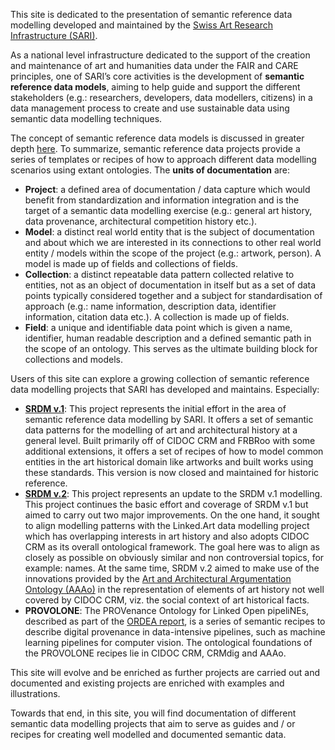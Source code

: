 This site is dedicated to the presentation of semantic reference data modelling developed and maintained by the [Swiss Art Research Infrastructure (SARI)](https://www.sari.uzh.ch/en.html). 

As a national level infrastructure dedicated to the support of the creation and maintenance of art and humanities data under the FAIR and CARE principles, one of SARI’s core activities is the development of **semantic reference data models**, aiming to help guide and support the different stakeholders (e.g.: researchers, developers, data modellers, citizens) in a data management process to create and use sustainable data using semantic data modelling techniques.

The concept of semantic reference data models is discussed in greater depth [here](https://doi.org/10.5334/johd.282). To summarize, semantic reference data projects provide a series of templates or recipes of how to approach different data modelling scenarios using extant ontologies. The **units of documentation** are:

- **Project**: a defined area of documentation / data capture which would benefit from standardization and information integration and is the target of a semantic data modelling exercise (e.g.: general art history, data provenance, architectural competition history etc.).
- **Model**: a distinct real world entity that is the subject of documentation and about which we are interested in its connections to other real world entity / models within the scope of the project (e.g.: artwork, person). A model is made up of fields and collections of fields.
- **Collection**: a distinct repeatable data pattern collected relative to entities, not as an object of documentation in itself but as a set of data points typically considered together and a subject for standardisation of approach (e.g.: name information, description data, identifier information, citation data etc.). A collection is made up of fields.
- **Field**: a unique and identifiable data point which is given a name, identifier, human readable description and a defined semantic path in the scope of an ontology. This serves as the ultimate building block for collections and models.

Users of this site can explore a growing collection of semantic reference data modelling projects that SARI has developed and maintains. Especially:

- [**SRDM v.1**](https://docs.swissartresearch.net/srdm_v1_about/): This project represents the initial effort in the area of semantic reference data modelling by SARI. It offers a set of semantic data patterns for the modelling of art and architectural history at a general level. Built primarily off of CIDOC CRM and FRBRoo with some additional extensions, it offers a set of recipes of how to model common entities in the art historical domain like artworks and built works using these standards. This version is now closed and maintained for historic reference.
- [**SRDM v.2**](https://github.com/swiss-art-research-net/srdm): This project represents an update to the SRDM v.1 modelling. This project continues the basic effort and coverage of SRDM v.1 but aimed to carry out two major improvements. On the one hand, it sought to align modelling patterns with the Linked.Art data modelling project which has overlapping interests in art history and also adopts CIDOC CRM as its overall ontological framework. The goal here was to align as closely as possible on obviously similar and non controversial topics, for example: names. At the same time, SRDM v.2 aimed to make use of the innovations provided by the [Art and Architectural Argumentation Ontology (AAAo)](https://www.sari.uzh.ch/en/ordea/aaao) in the representation of elements of art history not well covered by CIDOC CRM, viz. the social context of art historical facts.
- **PROVOLONE**: The PROVenance Ontology for Linked Open pipeliNEs, described as part of the [ORDEA report](./ordea-report.md), is a series of semantic recipes to describe digital provenance in data-intensive pipelines, such as machine learning pipelines for computer vision. The ontological foundations of the PROVOLONE recipes lie in CIDOC CRM, CRMdig and AAAo.  

This site will evolve and be enriched as further projects are carried out and documented and existing projects are enriched with examples and illustrations.

Towards that end, in this site, you will find documentation of different semantic data modelling projects that aim to serve as guides and / or recipes for creating well modelled and documented semantic data.


